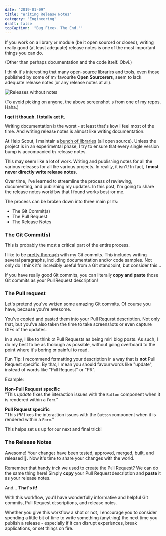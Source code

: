 ```yaml
---
date: "2019-01-09"
title: "Writing Release Notes"
category: "Engineering"
draft: false
topCaption: '"Bug Fixes. The End."'
---
```


If you work on a library or module (be it open sourced or closed), writing really good (at least adequate) release notes is one of the most important things you can do.

<!-- more -->

(Other than perhaps documentation and the code itself. Obvi.)

I think it's interesting that many open-source libraries and tools, even those published by some of my favourite **Open Sourcerers**, seem to lack adequate release notes (or any release notes at all).

![Releases without notes](/assets/posts/release-notes-empty.png)

(To avoid picking on anyone, the above screenshot is from one of my repos. Haha.)

**I get it though. I totally get it.**

Writing documentation is the worst - at least that's how I feel most of the time. And writing release notes is almost like writing documentation.

At Help Scout, I maintain a [bunch of libraries](https://github.com/search?q=topic%3Aopen-source+org%3Ahelpscout+fork%3Atrue) (all open source). Unless the project is in an experimental phase, I try to ensure that every single version bump is accompanied by release notes.

This may seem like a lot of work. Writing and publishing notes for all the various releases for all the various projects. In reality, it isn't! In fact, **I most never directly write release notes**.

Over time, I've learned to streamline the process of reviewing, documenting, and publishing my updates. In this post, I'm going to share the release notes workflow that I found works best for me.

The process can be broken down into three main parts:

- The Git Commit(s)
- The Pull Request
- The Release Notes

### The Git Commit(s)

This is probably the most a critical part of the entire process.

I like to be [pretty thorough](https://github.com/helpscout/fancy/commit/952152b25361b10aced2e903c78482bdefade224) with my Git commits. This includes writing several paragraphs, including documentation and/or code samples. Not only do I think it's incredibly useful from a Git standpoint, but consider this...

If you have really good Git commits, you can literally **copy and paste** those Git commits as your Pull Request description!

### The Pull request

Let's pretend you've written some amazing Git commits. Of course you have, because you're awesome.

You've copied and pasted them into your Pull Request description. Not only that, but you've also taken the time to take screenshots or even capture GIFs of the updates.

In a way, I like to think of Pull Requests as being mini blog posts. As such, I do my best to be as thorough as possible, without going overboard to the point where it's boring or painful to read.

Fun Tip: I recommend formatting your description in a way that is **not** Pull Request specific. By that, I mean you should favour words like "update", instead of words like "Pull Request" or "PR".

Example:

**Non-Pull Request specific**<br />
"This _update_ fixes the interaction issues with the `Button` component when it is rendered within a `Form`."

**Pull Request specific**<br />
"This _PR_ fixes the interaction issues with the `Button` component when it is rendered within a `Form`."

This helps set us up for our next and final trick!

### The Release Notes

Awesome! Your changes have been tested, approved, merged, built, and released 🎉. Now it's time to share your changes with the world.

Remember that handy trick we used to create the Pull Request? We can do the same thing here! Simply **copy** your Pull Request description and **paste** it as your release notes.

And... **That's it!**

With this workflow, you'll have wonderfully informative and helpful Git commits, Pull Request descriptions, and release notes.

Whether you give this workflow a shot or not, I encourage you to consider spending a little bit of time to write something (anything) the next time you publish a release - especially if it can disrupt experiences, break applications, or set things on fire.
